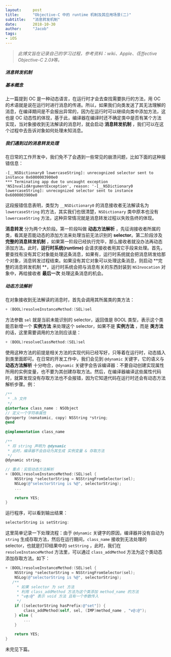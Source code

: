 ```yaml
---
layout:     post
title:      "Objective-C 中的 runtime 机制及其应用场景(二)"
subtitle:   "消息转发机制"
date:       2018-10-30 
author:     "Jacob"
tags:
- iOS
---
```




> *此博文旨在记录自己的学习过程，参考资料：wiki、Apple、《Effective Objective-C 2.0》等。*

#### *消息转发机制*

##### *基本概念*

上一篇提到 OC 是一种动态语言，在运行时才会去查找需要执行的方法，用 OC 的术语就是说在运行时进行消息的传递。所以，如果我们向类发送了其无法理解的消息，在编译期间是不会报出异常的，因为在运行时可以继续向类中添加方法，这也是 OC 动态性的体现，基于此，编译器在编译时还不确定类中是否有某个方法实现，当对象接收到无法解读的消息时，就会启动 **消息转发机制** ，我们可以在这个过程中去告诉对象如何处理未知消息。

##### *我们遇到过的消息转发处理*

在日常的工作开发中，我们免不了会遇到一些常见的崩溃问题，比如下面的这种报错信息：

```
-[__NSDictionary0 lowercaseString]: unrecognized selector sent to instance 0x6000003900e0
*** Terminating app due to uncaught exception 'NSInvalidArgumentException', reason: '-[__NSDictionary0 lowercaseString]: unrecognized selector sent to instance 0x6000003900e0
```

这段报错信息表明，类型为 `__NSDictionary0` 的消息接收者无法解读名为 `lowercaseString` 的方法，其实我们也很清楚，`NSDictionary` 类中原本也没有 `lowercaseString` 方法，这种异常情况就是消息转发过程以失败告终的体现。

**消息转发** 分为两个大阶段。第一阶段叫做 **动态方法解析** ，先征询接收者所属的类，看其是否能动态的添加方法来处理当前无法识别的 **selector**。第二阶段涉及 **完整的消息转发机制** ，如果第一阶段已经执行完毕，那么接收者就没办法再动态添加方法。此时，**运行时系统(runtime)** 会请求接收者用其它手段来处理。首先，要查找有没有其它对象能处理这条消息，如果有，运行时系统就会把消息转发给那个对象，消息转发过程结束。如果没有其它对象可以处理这条消息，则启动 **完整的消息转发机制 **，运行时系统会把与消息有关的东西封装到 `NSInvocation` 对象中，再给接收者 **最后一次** 处理这条消息的机会。

##### *动态方法解析*

在对象接收到无法解读的消息时，首先会调用其所属类的类方法：

```objective-c
+ (BOOL)resolveInstanceMethod:(SEL)sel
```

方法参数 `sel` 就是当前未能识别的 selector，返回值是 BOOL 类型，表示这个类能否新增一个 **实例方法** 来处理这个 selector，如果不是 **实例方法** ，而是 **类方法** 的话，这里需要调用的方法则应该是：

```objective-c
+ (BOOL)resolveClassMethod:(SEL)sel  
```

使用这种方法的前提是相关方法的实现代码已经写好，只等着在运行时，动态插入到类里面即可。在日常的开发工作中，我们会见到 `@dynamic`  关键字，它的语义与 **动态方法解析** 十分吻合，`@dynamic` 关键字会告诉编译器：不要自动创建实现属性所用的实例变量，也不要为其创建存取方法。然后，在编译器编译这些属性代码时，就算发现没有存取方法也不会报错，因为它知道代码在运行时还会有动态方法解析步骤。例：

```objective-c
/**
 * .h 文件
 */
@interface class_name : NSObject
// 定义一个字符串属性
@property (nonatomic, copy) NSString *string;
@end
  
@implementation class_name
  
/**
 * 将 string 声明为 @dynamic
 * 此时，编译器不会自动为其生成 实例变量 & 存取方法
 */
@dynamic string;

// 重点：实现动态方法解析
+ (BOOL)resolveInstanceMethod:(SEL)sel {
    NSString *selectorString = NSStringFromSelector(sel);
    NSLog(@"selectorString is %@", selectorString);
  	...
      
    return YES;
}

```

运行程序，可以看到输出结果：

```c
selectorString is setString:
```

这里简单记录一下处理流程：由于 `@dynamic` 关键字的原因，编译器并没有自动为 `string` 生成存取方法，然后在运行期间，`class_name` 接收到无法处理的 selector，也就是打印结果中的 `setString` ，此时，我们在 `resolveInstanceMethod`  方法里，可以通过 `class_addMethod` 方法为这个类动态添加存取方法。如下：

```objective-c
+ (BOOL)resolveInstanceMethod:(SEL)sel {
    NSString *selectorString = NSStringFromSelector(sel);
    NSLog(@"selectorString is %@", selectorString);
   /**
     * 如果 selector 为 set 方法
     * 利用 class_addMethod 方法为这个类添加 method_name 的方法
     * "v@:@" 表示 void 方法 且有一个参数传入
     */
    if ([selectorString hasPrefix:@"set"]) {
        class_addMethod(self, sel, (IMP)method_name , "v@:@");
    } else {
        ...
    }
      
    return YES;
}
```

未完见下篇。